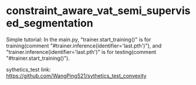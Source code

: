 # constraint_aware_vat_semi_supervised_segmentation

Simple tutorial:
In the main.py, "trainer.start_training()" is for training(comment "#trainer.inference(identifier='last.pth')"), and "trainer.inference(identifier='last.pth')" is for testing(comment "#trainer.start_training()").


sythetics_test link: https://github.com/WangPing521/sythetics_test_convexity
